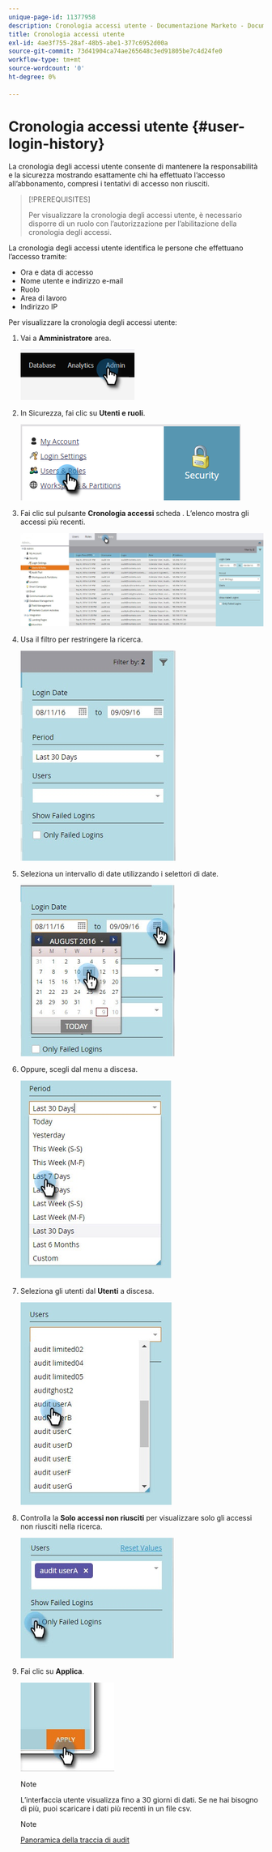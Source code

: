 ```yaml
---
unique-page-id: 11377958
description: Cronologia accessi utente - Documentazione Marketo - Documentazione del prodotto
title: Cronologia accessi utente
exl-id: 4ae3f755-28af-48b5-abe1-377c6952d00a
source-git-commit: 73d41904ca74ae265648c3ed91805be7c4d24fe0
workflow-type: tm+mt
source-wordcount: '0'
ht-degree: 0%

---
```


# Cronologia accessi utente {#user-login-history}

La cronologia degli accessi utente consente di mantenere la responsabilità e la sicurezza mostrando esattamente chi ha effettuato l’accesso all’abbonamento, compresi i tentativi di accesso non riusciti.

>[!PREREQUISITES]
>
>Per visualizzare la cronologia degli accessi utente, è necessario disporre di un ruolo con l’autorizzazione per l’abilitazione della cronologia degli accessi.

La cronologia degli accessi utente identifica le persone che effettuano l’accesso tramite:

* Ora e data di accesso
* Nome utente e indirizzo e-mail
* Ruolo
* Area di lavoro
* Indirizzo IP

Per visualizzare la cronologia degli accessi utente:

1. Vai a **Amministratore** area.

   ![](assets/user-login-history-1.png)

1. In Sicurezza, fai clic su **Utenti e ruoli**.

   ![](assets/user-login-history-2.png)

1. Fai clic sul pulsante **Cronologia accessi** scheda . L’elenco mostra gli accessi più recenti.

   ![](assets/user-login-history-3.png)

1. Usa il filtro per restringere la ricerca.

   ![](assets/user-login-history-4.png)

1. Seleziona un intervallo di date utilizzando i selettori di date.

   ![](assets/user-login-history-5.png)

1. Oppure, scegli dal menu a discesa.

   ![](assets/user-login-history-6.png)

1. Seleziona gli utenti dal **Utenti** a discesa.

   ![](assets/user-login-history-7.png)

1. Controlla la **Solo accessi non riusciti** per visualizzare solo gli accessi non riusciti nella ricerca.

   ![](assets/user-login-history-8.png)

1. Fai clic su **Applica**.

   ![](assets/user-login-history-9.png)

   >[!NOTE]
   >
   >L’interfaccia utente visualizza fino a 30 giorni di dati. Se ne hai bisogno di più, puoi scaricare i dati più recenti in un file csv.

   >[!NOTE]
   >
   >[Panoramica della traccia di audit](/help/marketo/product-docs/administration/audit-trail/audit-trail-overview.md)
